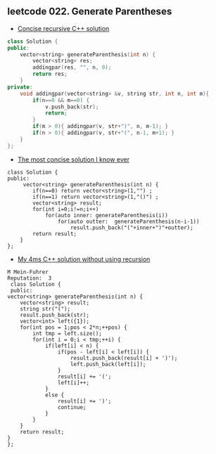 ## leetcode 022. Generate Parentheses
- [Concise recursive C++ solution](https://discuss.leetcode.com/topic/4485/concise-recursive-c-solution)
```c++
class Solution {
public:
    vector<string> generateParenthesis(int n) {
        vector<string> res;
        addingpar(res, "", n, 0);
        return res;
    }
private:
 	void addingpar(vector<string> &v, string str, int n, int m){
        if(n==0 && m==0) {
            v.push_back(str);
            return;
        }
        if(m > 0){ addingpar(v, str+")", n, m-1); }
        if(n > 0){ addingpar(v, str+"(", n-1, m+1); }
    }
};
```
- [The most concise solution I know ever](https://discuss.leetcode.com/topic/7250/the-most-concise-solution-i-know-ever)
```
class Solution {
public:
     vector<string> generateParenthesis(int n) {
        if(n==0) return vector<string>(1,"") ;
        if(n==1) return vector<string>(1,"()") ;
        vector<string> result;
        for(int i=0;i!=n;i++)
            for(auto inner: generateParenthesis(i))
                for(auto outter:  generateParenthesis(n-i-1))
                    result.push_back("("+inner+")"+outter);
        return result;
    }
};
```
- [My 4ms C++ solution without using recursion](https://discuss.leetcode.com/topic/35617/my-4ms-c-solution-without-using-recursion)
```
M Mein-Fuhrer 
Reputation:  3
 class Solution {
 public:
vector<string> generateParenthesis(int n) {
    vector<string> result;
    string str("(");
    result.push_back(str);
    vector<int> left({1});
    for(int pos = 1;pos < 2*n;++pos) {
        int tmp = left.size();
        for(int i = 0;i < tmp;++i) {
            if(left[i] < n) {
                if(pos - left[i] < left[i]) {
                    result.push_back(result[i] + ')');
                    left.push_back(left[i]);
                }
                result[i] += '(';
                left[i]++;
            }
            else {
                result[i] += ')';
                continue;
            }
        }
    }
    return result;
}
};
```
